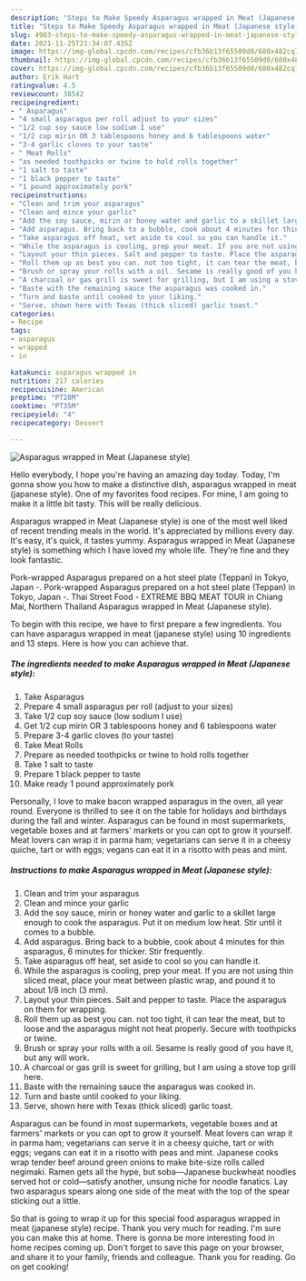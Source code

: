 ```yaml
---
description: "Steps to Make Speedy Asparagus wrapped in Meat (Japanese style)"
title: "Steps to Make Speedy Asparagus wrapped in Meat (Japanese style)"
slug: 4983-steps-to-make-speedy-asparagus-wrapped-in-meat-japanese-style
date: 2021-11-25T21:34:07.435Z
image: https://img-global.cpcdn.com/recipes/cfb36b13f65509d0/680x482cq70/asparagus-wrapped-in-meat-japanese-style-recipe-main-photo.jpg
thumbnail: https://img-global.cpcdn.com/recipes/cfb36b13f65509d0/680x482cq70/asparagus-wrapped-in-meat-japanese-style-recipe-main-photo.jpg
cover: https://img-global.cpcdn.com/recipes/cfb36b13f65509d0/680x482cq70/asparagus-wrapped-in-meat-japanese-style-recipe-main-photo.jpg
author: Erik Hart
ratingvalue: 4.5
reviewcount: 38542
recipeingredient:
- " Asparagus"
- "4 small asparagus per roll adjust to your sizes"
- "1/2 cup soy sauce low sodium I use"
- "1/2 cup mirin OR 3 tablespoons honey and 6 tablespoons water"
- "3-4 garlic cloves to your taste"
- " Meat Rolls"
- "as needed toothpicks or twine to hold rolls together"
- "1 salt to taste"
- "1 black pepper to taste"
- "1 pound approximately pork"
recipeinstructions:
- "Clean and trim your asparagus"
- "Clean and mince your garlic"
- "Add the soy sauce, mirin or honey water and garlic to a skillet large enough to cook the asparagus. Put it on medium low heat. Stir until it comes to a bubble."
- "Add asparagus. Bring back to a bubble, cook about 4 minutes for thin asparagus, 6 minutes for thicker. Stir frequently."
- "Take asparagus off heat, set aside to cool so you can handle it."
- "While the asparagus is cooling, prep your meat. If you are not using thin sliced meat, place your meat between plastic wrap, and pound it to about 1/8 inch (3 mm)."
- "Layout your thin pieces. Salt and pepper to taste. Place the asparagus on them for wrapping."
- "Roll them up as best you can. not too tight, it can tear the meat, but to loose and the asparagus might not heat properly. Secure with toothpicks or twine."
- "Brush or spray your rolls with a oil. Sesame is really good of you have it, but any will work."
- "A charcoal or gas grill is sweet for grilling, but I am using a stove top grill here."
- "Baste with the remaining sauce the asparagus was cooked in."
- "Turn and baste until cooked to your liking."
- "Serve, shown here with Texas (thick sliced) garlic toast."
categories:
- Recipe
tags:
- asparagus
- wrapped
- in

katakunci: asparagus wrapped in 
nutrition: 217 calories
recipecuisine: American
preptime: "PT28M"
cooktime: "PT35M"
recipeyield: "4"
recipecategory: Dessert

---
```



![Asparagus wrapped in Meat (Japanese style)](https://img-global.cpcdn.com/recipes/cfb36b13f65509d0/680x482cq70/asparagus-wrapped-in-meat-japanese-style-recipe-main-photo.jpg)

Hello everybody, I hope you're having an amazing day today. Today, I'm gonna show you how to make a distinctive dish, asparagus wrapped in meat (japanese style). One of my favorites food recipes. For mine, I am going to make it a little bit tasty. This will be really delicious.

Asparagus wrapped in Meat (Japanese style) is one of the most well liked of recent trending meals in the world. It's appreciated by millions every day. It's easy, it's quick, it tastes yummy. Asparagus wrapped in Meat (Japanese style) is something which I have loved my whole life. They're fine and they look fantastic.

Pork-wrapped Asparagus prepared on a hot steel plate (Teppan) in Tokyo, Japan -. Pork-wrapped Asparagus prepared on a hot steel plate (Teppan) in Tokyo, Japan -. Thai Street Food - EXTREME BBQ MEAT TOUR in Chiang Mai, Northern Thailand Asparagus wrapped in Meat (Japanese style).


To begin with this recipe, we have to first prepare a few ingredients. You can have asparagus wrapped in meat (japanese style) using 10 ingredients and 13 steps. Here is how you can achieve that.

<!--inarticleads1-->

##### The ingredients needed to make Asparagus wrapped in Meat (Japanese style):

1. Take  Asparagus
1. Prepare 4 small asparagus per roll (adjust to your sizes)
1. Take 1/2 cup soy sauce (low sodium I use)
1. Get 1/2 cup mirin OR 3 tablespoons honey and 6 tablespoons water
1. Prepare 3-4 garlic cloves (to your taste)
1. Take  Meat Rolls
1. Prepare as needed toothpicks or twine to hold rolls together
1. Take 1 salt to taste
1. Prepare 1 black pepper to taste
1. Make ready 1 pound approximately pork


Personally, I love to make bacon wrapped asparagus in the oven, all year round. Everyone is thrilled to see it on the table for holidays and birthdays during the fall and winter. Asparagus can be found in most supermarkets, vegetable boxes and at farmers&#39; markets or you can opt to grow it yourself. Meat lovers can wrap it in parma ham; vegetarians can serve it in a cheesy quiche, tart or with eggs; vegans can eat it in a risotto with peas and mint. 

<!--inarticleads2-->

##### Instructions to make Asparagus wrapped in Meat (Japanese style):

1. Clean and trim your asparagus
1. Clean and mince your garlic
1. Add the soy sauce, mirin or honey water and garlic to a skillet large enough to cook the asparagus. Put it on medium low heat. Stir until it comes to a bubble.
1. Add asparagus. Bring back to a bubble, cook about 4 minutes for thin asparagus, 6 minutes for thicker. Stir frequently.
1. Take asparagus off heat, set aside to cool so you can handle it.
1. While the asparagus is cooling, prep your meat. If you are not using thin sliced meat, place your meat between plastic wrap, and pound it to about 1/8 inch (3 mm).
1. Layout your thin pieces. Salt and pepper to taste. Place the asparagus on them for wrapping.
1. Roll them up as best you can. not too tight, it can tear the meat, but to loose and the asparagus might not heat properly. Secure with toothpicks or twine.
1. Brush or spray your rolls with a oil. Sesame is really good of you have it, but any will work.
1. A charcoal or gas grill is sweet for grilling, but I am using a stove top grill here.
1. Baste with the remaining sauce the asparagus was cooked in.
1. Turn and baste until cooked to your liking.
1. Serve, shown here with Texas (thick sliced) garlic toast.


Asparagus can be found in most supermarkets, vegetable boxes and at farmers&#39; markets or you can opt to grow it yourself. Meat lovers can wrap it in parma ham; vegetarians can serve it in a cheesy quiche, tart or with eggs; vegans can eat it in a risotto with peas and mint. Japanese cooks wrap tender beef around green onions to make bite-size rolls called negimaki. Ramen gets all the hype, but soba—Japanese buckwheat noodles served hot or cold—satisfy another, unsung niche for noodle fanatics. Lay two asparagus spears along one side of the meat with the top of the spear sticking out a little. 

So that is going to wrap it up for this special food asparagus wrapped in meat (japanese style) recipe. Thank you very much for reading. I'm sure you can make this at home. There is gonna be more interesting food in home recipes coming up. Don't forget to save this page on your browser, and share it to your family, friends and colleague. Thank you for reading. Go on get cooking!
